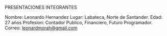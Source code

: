 PRESENTACIONES INTEGRANTES

Nombre: Leonardo Hernandez
Lugar: Labateca, Norte de Santander.
Edad: 27 años
Profesion: Contador Publico, Financiero, Futuro Programador.
Correo: leonardmorah@gmail.com
